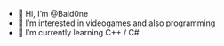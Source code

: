- 👋 Hi, I’m @Bald0ne
- 👀 I’m interested in videogames and also programming
- 🌱 I’m currently learning C++ / C#
